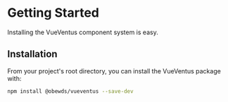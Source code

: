 # Getting Started

Installing the VueVentus component system is easy.


## Installation

From your project's root directory, you can install the VueVentus package with:

```bash
npm install @obewds/vueventus --save-dev
```
